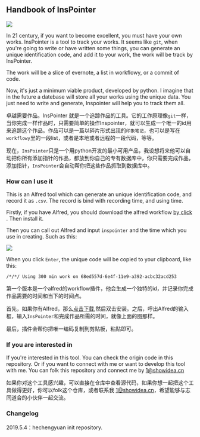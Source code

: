 ## Handbook of InsPointer

![](https://ws2.sinaimg.cn/large/006tNc79gy1g2p9qe4rarj31f20gctb3.jpg)

In 21 century, if you want to become excellent, you must have your own works. InsPointer is a tool to track your works. It seems like `git`, when you're going to write or have written some things, you can generate an unique identification code, and add it to your work, the work will be track by InsPointer.

The work will be a slice of evernote, a list in workflowy, or a commit of code.

Now, it's just a minimum viable product, developed by python. I imagine that in the future a datebase will store all your works using the unique data. You just need to write and generate, Inspointer will help you to track them all.

卓越需要作品。InsPointer 就是一个追踪作品的工具。它的工作原理像`git`一样，当你完成一样作品时，只需要简单的操作Inspointer，就可以生成一个唯一的id用来追踪这个作品。作品可以是一篇以碎片形式出现的`印象笔记`，也可以是写在`workflowy`里的一段list，或者是本地或者远程的一段代码，等等。

现在，`InsPointer`只是一个用python开发的最小可用产品，我设想将来他可以自动把你所有添加指针的作品，都放到你自己的专有数据库中，你只需要完成作品，添加指针，`InsPointer`会自动帮你把这些作品抓取到数据库中。


### How can I use it

This is an Alfred tool which can generate an unique identification code, and record it as `.csv`. The record is bind with recording time, and using time.

Firstly, if you have Alfred, you should download the alfred workflow [by click](https://www.github.com/) . Then install it.

Then you can call out Alfred and input `inspointer` and the time which you use in creating. Such as this:

![](https://ws2.sinaimg.cn/large/006tNc79gy1g2pf37xx5lg30go04kk17.gif)

When you click `Enter`, the unique code will be copied to your clipboard, like this:

```
/*/*/ Using 300 min work on 68ed557d-6e4f-11e9-a392-acbc32acd253
```

第一个版本是一个alfred的workflow插件，他会生成一个独特的id，并记录你完成作品需要的时间和当下的时间点。

首先，如果你有Alfred，那么[点击下载](https://www.github.com/),然后双击安装。之后，呼出Alfred的输入框，输入`InsPointer`和完成作品所需的时间，就像上面的图那样。

最后，插件会帮你把唯一编码复制到剪贴板，粘贴即可。

### If you are interested in

If you're interested in this tool. You can check the origin code in this repository. Or if you want to connect with me or want to develop this tool with me. You can folk this repository and connect me by 1@showidea.cn

如果你对这个工具感兴趣，可以直接在仓库中查看源代码，如果你想一起把这个工具做得更好，你可以folk这个仓库，或者联系我 1@showidea.cn，希望能够与志同道合的小伙伴一起交流。

### Changelog

2019.5.4：hechengyuan init repository.
